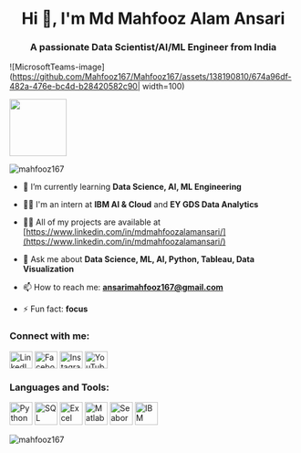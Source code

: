 <h1 align="center">Hi 👋, I'm Md Mahfooz Alam Ansari</h1>
<h3 align="center">A passionate Data Scientist/AI/ML Engineer from India</h3>

![MicrosoftTeams-image](https://github.com/Mahfooz167/Mahfooz167/assets/138190810/674a96df-482a-476e-bc4d-b28420582c90| width=100)

<img src="https://github.com/Mahfooz167/Mahfooz167/assets/138190810/674a96df-482a-476e-bc4d-b28420582c90" width="100" height="100">


<p align="left"> <img src="https://komarev.com/ghpvc/?username=mahfooz167&label=Profile%20views&color=0e75b6&style=flat" alt="mahfooz167" /> </p>

- 🌱 I’m currently learning **Data Science, AI, ML Engineering**

- 👨‍💻 I'm an intern at **IBM AI & Cloud** and **EY GDS Data Analytics**

- 👨‍💼 All of my projects are available at [https://www.linkedin.com/in/mdmahfoozalamansari/](https://www.linkedin.com/in/mdmahfoozalamansari/)

- 💬 Ask me about **Data Science, ML, AI, Python, Tableau, Data Visualization**

- 📫 How to reach me: **ansarimahfooz167@gmail.com**

- ⚡ Fun fact: **focus**

<h3 align="left">Connect with me:</h3>
<p align="left">
  <a href="https://linkedin.com/in/www.linkedin.com/in/md-mahfooz-alam-ansari-587828190" target="blank"><img align="center" src="https://pallant.digital/wp-content/uploads/2019/08/5-ways-to-supercharge-your-LinkedIn-profile-1.png" alt="LinkedIn" height="30" width="40" /></a>
  <a href="https://fb.com/mahfooz ansari" target="blank"><img align="center" src="https://fiu-original.b-cdn.net/fontsinuse.com/use-images/16/16899/16899.jpeg?filename=logo_facebook-rgb-7inch2.png.648x0_q90_replac" alt="Facebook" height="30" width="40" /></a>
  <a href="https://instagram.com/mahfooz_zada" target="blank"><img align="center" src="https://i.pinimg.com/originals/30/d8/f9/30d8f92cdcca5d49b6194097b8c6906d.jpg" alt="Instagram" height="30" width="40" /></a>
  <a href="https://www.youtube.com/c/data unbox" target="blank"><img align="center" src="https://pics.craiyon.com/2023-10-31/25fb38eaace7424d87fa4cf1526771f9.webp" alt="YouTube" height="30" width="40" /></a>
</p>

<h3 align="left">Languages and Tools:</h3>
<p align="left"> 
  <img src="https://images.unsplash.com/photo-1649180556628-9ba704115795?q=80&w=1000&auto=format&fit=crop&ixlib=rb-4.0.3&ixid=M3wxMjA3fDB8MHxzZWFyY2h8Mnx8cHl0aG9uJTIwbG9nb3xlbnwwfHwwfHx8MA%3D%3D" alt="Python" width="40" height="40"/>
  <img src="https://img.freepik.com/free-vector/abstract-technology-sql-illustration_23-2149237139.jpg?size=338&ext=jpg&ga=GA1.1.1827530304.1709078400&semt=sph" alt="SQL" width="40" height="40"/>
  <img src="https://i.imgur.com/cpRw90q.png" alt="Excel" width="40" height="40"/>
  <img src="https://i.imgur.com/y5u6w2I.png" alt="Matlab" width="40" height="40"/>
  <img src="https://i.imgur.com/Z4WYK2d.png" alt="Seaborn" width="40" height="40"/>
  <img src="https://i.imgur.com/Fl6FV3B.png" alt="IBM Cloud" width="40" height="40"/>
</p>

<p><img align="center" src="https://github-readme-stats.vercel.app/api/top-langs?username=mahfooz167&show_icons=true&locale=en&layout=compact" alt="mahfooz167" /></p>

